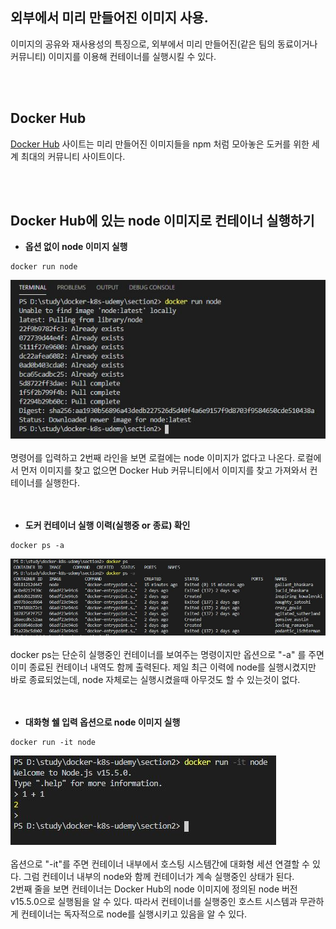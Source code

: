 ## 외부에서 미리 만들어진 이미지 사용.

이미지의 공유와 재사용성의 특징으로, 외부에서 미리 만들어진(같은 팀의 동료이거나 커뮤니티) 이미지를 이용해 컨테이너를 실행시킬 수 있다.

<br/>
<br/>

## Docker Hub
[Docker Hub](https://hub.docker.com/) 사이트는 미리 만들어진 이미지들을 npm 처럼 모아놓은 도커를 위한 세계 최대의 커뮤니티 사이트이다.

<br/>
<br/>

## Docker Hub에 있는 node 이미지로 컨테이너 실행하기

* **옵션 없이 node 이미지 실행**
```Docker
docker run node
```
<img src="./image/docker-run-node.JPG">
<br/><br/>
명령어를 입력하고 2번째 라인을 보면 로컬에는 node 이미지가 없다고 나온다. 로컬에서 먼저 이미지를 찾고 없으면 Docker Hub 커뮤니티에서 이미지를 찾고 가져와서 컨테이너를 실행한다.

<br/>
<br/>
<br/>

* **도커 컨테이너 실행 이력(실행중 or 종료) 확인**
```Docker
docker ps -a
```
<img src="./image/docker-ps-option-a.JPG">
<br/><br/>
docker ps는 단순히 실행중인 컨테이너를 보여주는 명령이지만 옵션으로 "-a" 를 주면 이미 종료된 컨테이너 내역도 함께 출력된다. 제일 최근 이력에 node를 실행시켰지만 바로 종료되었는데, node 자체로는 실행시켰을때 아무것도 할 수 있는것이 없다.


<br/>
<br/>
<br/>

* **대화형 쉘 입력 옵션으로 node 이미지 실행**
```Docker
docker run -it node
```
<img src="./image/docker-run-option-it.JPG">
<br/><br/>
옵션으로 "-it"를 주면 컨테이너 내부에서 호스팅 시스템간에 대화형 세션 연결할 수 있다.
그럼 컨테이너 내부의 node와 함께 컨테이너가 계속 실행중인 상태가 된다. <br/>
2번째 줄을 보면 컨테이너는 Docker Hub의 node 이미지에 정의된 node 버전 v15.5.0으로 실행됨을 알 수 있다. 따라서 컨테이너를 실행중인 호스트 시스템과 무관하게 컨테이너는 독자적으로 node를 실행시키고 있음을 알 수 있다.







